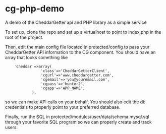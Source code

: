 cg-php-demo
===========
A demo of the CheddarGetter api and PHP library as a simple service


To set up, clone the repo and set up a virtualhost to point to index.php
in the root of the project.

Then, edit the main config file located in protected/config to pass your
CheddarGetter API information to the CG component. You should have an 
array that looks something like
````
    'cheddar'=>array(
    			'class'=>'CheddarGetterClient',
    			'cgurl'=>'www.cheddargetter.com',
    			'cgemail'=>'you@youremail.com',
    			'cgpass'=>'hunter2',
    			'cgapp'=>'APP_NAME',
    		),
````			
so we can make API calls on your behalf. You should also edit the db credentials
to properly point to your preferred database.

Finally, run the SQL in protected/modules/user/data/schema.mysql.sql through
your favorite SQL program so we can properly create and track users.